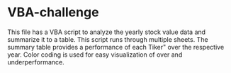 # VBA-challenge
This file has a VBA script to analyze the yearly stock value data and summarize it to a table. 
This script runs through multiple sheets. The summary table provides a performance of each Tiker" over the respective year. 
Color coding is used for easy visualization of over and underperformance.

